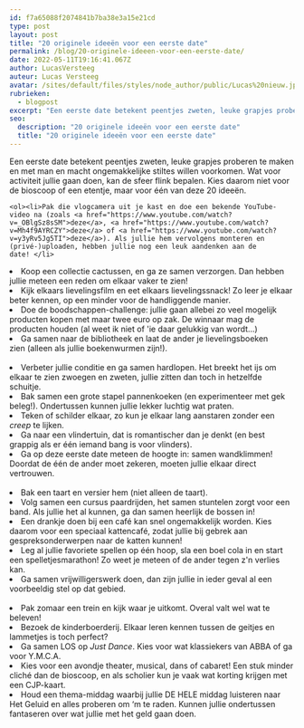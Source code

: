 ```yaml
---
id: f7a65088f2074841b7ba38e3a15e21cd
type: post
layout: post
title: "20 originele ideeën voor een eerste date"
permalink: /blog/20-originele-ideeen-voor-een-eerste-date/
date: 2022-05-11T19:16:41.067Z
author: LucasVersteeg
auteur: Lucas Versteeg
avatar: /sites/default/files/styles/node_author/public/Lucas%20nieuw.jpg?itok=DGwwYKYg
rubrieken:
  - blogpost
excerpt: "Een eerste date betekent peentjes zweten, leuke grapjes proberen te maken en met man en macht ongemakkelijke stiltes willen voorkomen. Wat voor activiteit jullie gaan doen, kan de sfeer flink bepalen. Kies daarom niet voor de bioscoop of een etentje, maar voor één van deze 20 ideeën.  "
seo:
  description: "20 originele ideeën voor een eerste date"
  title: "20 originele ideeën voor een eerste date"
---
```

Een eerste date betekent peentjes zweten, leuke grapjes proberen te maken en met man en macht ongemakkelijke stiltes willen voorkomen. Wat voor activiteit jullie gaan doen, kan de sfeer flink bepalen. Kies daarom niet voor de bioscoop of een etentje, maar voor één van deze 20 ideeën.  

    <ol><li>Pak die vlogcamera uit je kast en doe een bekende YouTube-video na (zoals <a href="https://www.youtube.com/watch?v=_OBlgSz8sSM">deze</a>, <a href="https://www.youtube.com/watch?v=Mh4f9AYRCZY">deze</a> of <a href="https://www.youtube.com/watch?v=y3yRv5Jg5TI">deze</a>). Als jullie hem vervolgens monteren en (privé-)uploaden, hebben jullie nog een leuk aandenken aan de date! </li>
<li>Koop een collectie cactussen, en ga ze samen verzorgen. Dan hebben jullie meteen een reden om elkaar vaker te zien!</li>
<li>Kijk elkaars lievelingsfilm en eet elkaars lievelingssnack! Zo leer je elkaar beter kennen, op een minder voor de handliggende manier. </li>
<li>Doe de boodschappen-challenge: jullie gaan allebei zo veel mogelijk producten kopen met maar twee euro op zak. De winnaar mag de producten houden (al weet ik niet of 'ie daar gelukkig van wordt...)</li>
<li>Ga samen naar de bibliotheek en laat de ander je lievelingsboeken zien (alleen als jullie boekenwurmen zijn!).<br> </li>
<li>Verbeter jullie conditie en ga samen hardlopen. Het breekt het ijs om elkaar te zien zwoegen en zweten, jullie zitten dan toch in hetzelfde schuitje. </li>
<li>Bak samen een grote stapel pannenkoeken (en experimenteer met gek beleg!). Ondertussen kunnen jullie lekker luchtig wat praten. </li>
<li>Teken of schilder elkaar, zo kun je elkaar lang aanstaren zonder een <em>creep</em> te lijken. </li>
<li>Ga naar een vlindertuin, dat is romantischer dan je denkt (en best grappig als er één iemand bang is voor vlinders).</li>
<li>Ga op deze eerste date meteen de hoogte in: samen wandklimmen! Doordat de één de ander moet zekeren, moeten jullie elkaar direct vertrouwen.<br> </li>
<li>Bak een taart en versier hem (niet alleen de taart).</li>
<li>Volg samen een cursus paardrijden, het samen stuntelen zorgt voor een band. Als jullie het al kunnen, ga dan samen heerlijk de bossen in!</li>
<li>Een drankje doen bij een café kan snel ongemakkelijk worden. Kies daarom voor een speciaal kattencafé, zodat jullie bij gebrek aan gespreksonderwerpen naar de katten kunnen!</li>
<li>Leg al jullie favoriete spellen op één hoop, sla een boel cola in en start een spelletjesmarathon! Zo weet je meteen of de ander tegen z'n verlies kan. </li>
<li>Ga samen vrijwilligerswerk doen, dan zijn jullie in ieder geval al een voorbeeldig stel op dat gebied.<br> </li>
<li>Pak zomaar een trein en kijk waar je uitkomt. Overal valt wel wat te beleven!</li>
<li>Bezoek de kinderboerderij. Elkaar leren kennen tussen de geitjes en lammetjes is toch perfect?</li>
<li>Ga samen LOS op <em>Just Dance</em>. Kies voor wat klassiekers van ABBA of ga voor Y.M.C.A.</li>
<li>Kies voor een avondje theater, musical, dans of cabaret! Een stuk minder cliché dan de bioscoop, en als scholier kun je vaak wat korting krijgen met een CJP-kaart. </li>
<li>Houd een thema-middag waarbij jullie DE HELE middag luisteren naar Het Geluid en alles proberen om ‘m te raden. Kunnen jullie ondertussen fantaseren over wat jullie met het geld gaan doen.</li>
</ol>  
